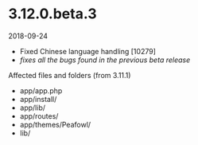 # 3.12.0.beta.3

2018-09-24

- Fixed Chinese language handling [10279]
- *fixes all the bugs found in the previous beta release*

Affected files and folders (from 3.11.1)

- app/app.php
- app/install/
- app/lib/
- app/routes/
- app/themes/Peafowl/
- lib/

